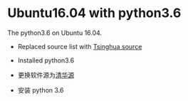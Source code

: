 # Ubuntu16.04 with python3.6

The python3.6 on Ubuntu 16.04.

- Replaced source list with [Tsinghua source](https://mirrors.tuna.tsinghua.edu.cn/help/ubuntu/)
- Installed python3.6


- 更换软件源为[清华源](https://mirrors.tuna.tsinghua.edu.cn/help/ubuntu/)
- 安装 python 3.6